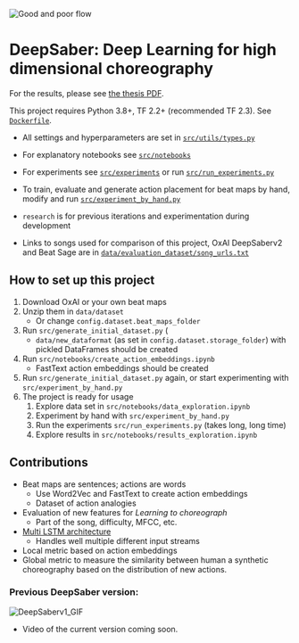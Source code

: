 ![Good and poor flow](misc/action_flow_horizontal.png)

# DeepSaber: Deep Learning for high dimensional choreography

For the results, please see [the thesis PDF](misc/DeepSaber_Deep_Learning_for_high_dimensional_choreography.pdf).

This project requires Python 3.8+, TF 2.2+ (recommended TF 2.3). See [`Dockerfile`](Dockerfile).

- All settings and hyperparameters are set in [`src/utils/types.py`](src/utils/types.py)
- For explanatory notebooks see [`src/notebooks`](src/notebooks)
- For experiments see [`src/experiments`](src/experiments) or run [`src/run_experiments.py`](src/run_experiments.py)
- To train, evaluate and generate action placement for beat maps by hand, modify and run [`src/experiment_by_hand.py`](src/experiment_by_hand.py)

- `research` is for previous iterations and experimentation during development  
- Links to songs used for comparison of this project, OxAI DeepSaberv2 and Beat Sage are in [`data/evaluation_dataset/song_urls.txt`](data/evaluation_dataset/song_urls.txt)

## How to set up this project
1. Download OxAI or your own beat maps
2. Unzip them in `data/dataset` 
    - Or change `config.dataset.beat_maps_folder`
3. Run `src/generate_initial_dataset.py` (
    - `data/new_dataformat` (as set in `config.dataset.storage_folder`) with pickled DataFrames should be created
4. Run `src/notebooks/create_action_embeddings.ipynb`
    - FastText action embeddings should be created
5. Run `src/generate_initial_dataset.py` again, or start experimenting with `src/experiment_by_hand.py`
6. The project is ready for usage
    1. Explore data set in `src/notebooks/data_exploration.ipynb`
    2. Experiment by hand with `src/experiment_by_hand.py`
    3. Run the experiments `src/run_experiments.py` (takes long, long time)
    4. Explore results in `src/notebooks/results_exploration.ipynb`
    
## Contributions
- Beat maps are sentences; actions are words
    - Use Word2Vec and FastText to create action embeddings
    - Dataset of action analogies
- Evaluation of new features for _Learning to choreograph_
    - Part of the song, difficulty, MFCC, etc.
- [Multi LSTM architecture](misc/multi_lstm.pdf)
    - Handles well multiple different input streams
- Local metric based on action embeddings
- Global metric to measure the similarity between human a synthetic choreography based on the distribution of new actions.

### Previous DeepSaber version:
![DeepSaberv1_GIF](misc/DeepSaber_long.gif)

- Video of the current version coming soon.